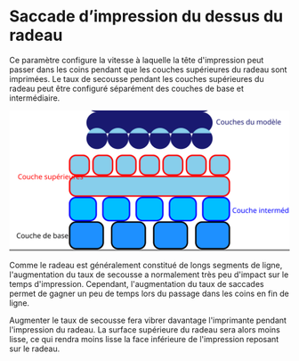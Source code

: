 Saccade d’impression du dessus du radeau
===

Ce paramètre configure la vitesse à laquelle la tête d'impression peut passer dans les coins pendant que les couches supérieures du radeau sont imprimées. Le taux de secousse pendant les couches supérieures du radeau peut être configuré séparément des couches de base et intermédiaire.

![Où se trouvent les couches supérieures dans le radeau](../images/raft_dimensions_simplified_fr.svg)

Comme le radeau est généralement constitué de longs segments de ligne, l'augmentation du taux de secousse a normalement très peu d'impact sur le temps d'impression. Cependant, l'augmentation du taux de saccades permet de gagner un peu de temps lors du passage dans les coins en fin de ligne.

Augmenter le taux de secousse fera vibrer davantage l'imprimante pendant l'impression du radeau. La surface supérieure du radeau sera alors moins lisse, ce qui rendra moins lisse la face inférieure de l'impression reposant sur le radeau.
